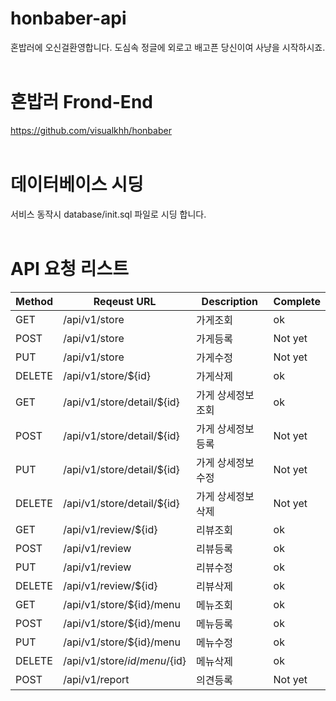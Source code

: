# honbaber-api
혼밥러에 오신걸환영합니다. 도심속 정글에 외로고 배고픈 당신이여 사냥을 시작하시죠.
<br/><br/>
# 혼밥러 Frond-End
https://github.com/visualkhh/honbaber
<br/><br/>
# 데이터베이스 시딩
서비스 동작시 database/init.sql 파일로 시딩 합니다.
<br/><br/>
# API 요청 리스트
Method | Reqeust URL | Description | Complete
----|----|----|----
GET | /api/v1/store | 가게조회 | ok
POST | /api/v1/store | 가게등록 | Not yet
PUT | /api/v1/store | 가게수정 | Not yet
DELETE | /api/v1/store/${id} | 가게삭제 | ok 
GET | /api/v1/store/detail/${id} | 가게 상세정보 조회 | ok
POST | /api/v1/store/detail/${id} | 가게 상세정보 등록 | Not yet
PUT | /api/v1/store/detail/${id} | 가게 상세정보 수정 | Not yet
DELETE | /api/v1/store/detail/${id} | 가게 상세정보 삭제 | Not yet
GET | /api/v1/review/${id} | 리뷰조회 | ok
POST | /api/v1/review | 리뷰등록 | ok
PUT | /api/v1/review | 리뷰수정 | ok
DELETE | /api/v1/review/${id} | 리뷰삭제 | ok
GET | /api/v1/store/${id}/menu | 메뉴조회 | ok
POST | /api/v1/store/${id}/menu | 메뉴등록 | ok
PUT | /api/v1/store/${id}/menu | 메뉴수정 | ok
DELETE | /api/v1/store/${id}/menu/${id} | 메뉴삭제 | ok
POST | /api/v1/report | 의견등록 | Not yet
